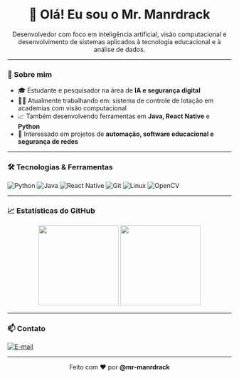 <h1 align="center">👋 Olá! Eu sou o Mr. Manrdrack</h1>

<p align="center">
Desenvolvedor com foco em inteligência artificial, visão computacional e desenvolvimento de sistemas aplicados à tecnologia educacional e à análise de dados.
</p>

---

### 🚀 Sobre mim

- 🎓 Estudante e pesquisador na área de **IA e segurança digital**
- 👨‍💻 Atualmente trabalhando em: sistema de controle de lotação em academias com visão computacional
- 📈 Também desenvolvendo ferramentas em **Java, React Native** e **Python**
- 🧠 Interessado em projetos de **automação, software educacional e segurança de redes**

---

### 🛠️ Tecnologias & Ferramentas

![Python](https://img.shields.io/badge/-Python-3776AB?style=flat&logo=python&logoColor=white)
![Java](https://img.shields.io/badge/-Java-007396?style=flat&logo=java&logoColor=white)
![React Native](https://img.shields.io/badge/-React_Native-61DAFB?style=flat&logo=react&logoColor=black)
![Git](https://img.shields.io/badge/-Git-F05032?style=flat&logo=git&logoColor=white)
![Linux](https://img.shields.io/badge/-Linux-FCC624?style=flat&logo=linux&logoColor=black)
![OpenCV](https://img.shields.io/badge/-OpenCV-5C3EE8?style=flat&logo=opencv&logoColor=white)

---

### 📈 Estatísticas do GitHub

<div align="center">
  <img height="180em" src="https://github-readme-stats.vercel.app/api?username=mr-manrdrack&show_icons=true&theme=tokyonight&count_private=true"/>
  <img height="180em" src="https://github-readme-stats.vercel.app/api/top-langs/?username=mr-manrdrack&layout=compact&theme=tokyonight"/>
</div>

---

### 📫 Contato

[![E-mail](https://img.shields.io/badge/-Email-D14836?style=flat&logo=gmail&logoColor=white)](mailto:xavierricardo650@gmail.com)

---

<p align="center">
Feito com ❤️ por <strong>@mr-manrdrack</strong>
</p>
